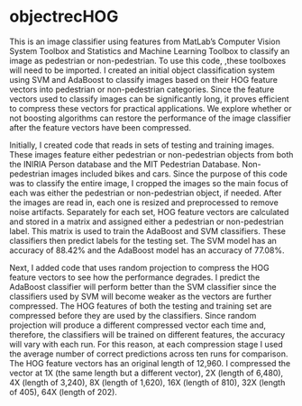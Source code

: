 # objectrecHOG
  This is an image classifier using features from MatLab’s Computer Vision System Toolbox and Statistics and Machine Learning Toolbox to classify an image as pedestrian or non-pedestrian.  To use this code, ,these toolboxes will need to be imported. I created an initial object classification system using SVM and AdaBoost to classify images based on their HOG feature vectors into pedestrian or non-pedestrian categories. Since the feature vectors used to classify images can be significantly long, it proves efficient to compress these vectors for practical applications. We explore whether or not boosting algorithms can restore the performance of the image classifier after the feature vectors have been compressed.  
  
  Initially, I created code that reads in sets of testing and training images. These images feature either pedestrian or non-pedestrian objects from both the INIRIA Person database and the MIT Pedestrian Database. Non-pedestrian images included bikes and cars. Since the purpose of this code was to classify the entire image, I cropped the images so the main focus of each was either the pedestrian or non-pedestrian object, if needed. After the images are read in, each one is resized and preprocessed to remove noise artifacts. Separately for each set, HOG feature vectors are calculated and stored in a matrix and assigned either a pedestrian or non-pedestrian label. This matrix is used to train the AdaBoost and SVM classifiers. These classifiers then predict labels for the testing set. The SVM model has an accuracy of 88.42% and the AdaBoost model has an accuracy of 77.08%. 
  
  Next, I added code that uses random projection to compress the HOG feature vectors to see how the performance degrades. I predict the AdaBoost classifier will perform better than the SVM classifier since the classifiers used by SVM will become weaker as the vectors are further compressed.  The HOG features of both the testing and training set are compressed before they are used by the classifiers. Since random projection will produce a different compressed vector each time and, therefore, the classifiers will be trained on different features, the accuracy will vary with each run. For this reason, at each compression stage I used the average number of correct predictions across ten runs for comparison. The HOG feature vectors has an original length of 12,960. I compressed the vector at 1X (the same length but a different vector), 2X (length of 6,480), 4X (length of 3,240), 8X (length of 1,620), 16X (length of 810), 32X (length of 405), 64X (length of 202). 
